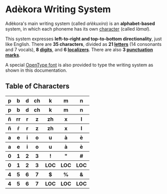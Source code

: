 # Adèkora Writing System

Adèkora's main writing system (called *aŕèkuxiro*) is an **alphabet-based** system, in which each phoneme has its own [character](#table-of-characters) (called *làmal*).

This system expresses **left-to-right and top-to-bottom directionality**, just like English. There are **35 characters**, divided as **21 [letters](letters.md)** (14 consonants and 7 vocals), **8 [digits](numbering.md)**, and **6 [localizers](localizers.md)**. There are also **3 [punctuation marks](punctuation.md)**.

A special [OpenType font](font.md) is also provided to type the writing system as shown in this documentation.

## Table of Characters

<table class="writing-all-characters-table">
	<tr>
		<th><wxl>p</wxl></th>
		<th><wxl>b</wxl></th>
		<th><wxl>d</wxl></th>
		<th><wxl>ch</wxl></th>
		<th><wxl>k</wxl></th>
		<th><wxl>m</wxl></th>
		<th><wxl>n</wxl></th>
	</tr>
	<tr>
		<th><x>p</x></th>
		<th><x>b</x></th>
		<th><x>d</x></th>
		<th><x>ch</x></th>
		<th><x>k</x></th>
		<th><x>m</x></th>
		<th><x>n</x></th>
	</tr>
	<tr>
		<th><wxl>ñ</wxl></th>
		<th><wxl>rr</wxl></th>
		<th><wxl>r</wxl></th>
		<th><wxl>z</wxl></th>
		<th><wxl>zh</wxl></th>
		<th><wxl>x</wxl></th>
		<th><wxl>l</wxl></th>
	</tr>
	<tr>
		<th><x>ñ</x></th>
		<th><x>ŕ</x></th>
		<th><x>r</x></th>
		<th><x>z</x></th>
		<th><x>zh</x></th>
		<th><x>x</x></th>
		<th><x>l</x></th>
	</tr>
	<tr>
		<th><wxl>a</wxl></th>
		<th><wxl>e</wxl></th>
		<th><wxl>i</wxl></th>
		<th><wxl>o</wxl></th>
		<th><wxl>u</wxl></th>
		<th><wxl>à</wxl></th>
		<th><wxl>è</wxl></th>
	</tr>
	<tr>
		<th><x>a</x></th>
		<th><x>e</x></th>
		<th><x>i</x></th>
		<th><x>o</x></th>
		<th><x>u</x></th>
		<th><x>à</x></th>
		<th><x>è</x></th>
	</tr>
	<tr>
		<th><wxl>0</wxl></th>
		<th><wxl>1</wxl></th>
		<th><wxl>2</wxl></th>
		<th><wxl>3</wxl></th>
		<th><wxl>!</wxl></th>
		<th><wxl>"</wxl></th>
		<th><wxl>#</wxl></th>
	</tr>
	<tr>
		<th><x>0</x></th>
		<th><x>1</x></th>
		<th><x>2</x></th>
		<th><x>3</x></th>
		<th><x>LOC</x></th>
		<th><x>LOC</x></th>
		<th><x>LOC</x></th>
	</tr>
	<tr>
		<th><wxl>4</wxl></th>
		<th><wxl>5</wxl></th>
		<th><wxl>6</wxl></th>
		<th><wxl>7</wxl></th>
		<th><wxl>$</wxl></th>
		<th><wxl>%</wxl></th>
		<th><wxl>&</wxl></th>
	</tr>
	<tr>
		<th><x>4</x></th>
		<th><x>5</x></th>
		<th><x>6</x></th>
		<th><x>7</x></th>
		<th><x>LOC</x></th>
		<th><x>LOC</x></th>
		<th><x>LOC</x></th>
	</tr>
</table>
